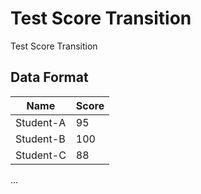 Test Score Transition
====

Test Score Transition

## Data Format  
  
| Name | Score |   
|--|--|  
| Student-A | 95 |  
| Student-B | 100 |  
| Student-C | 88 |  
...